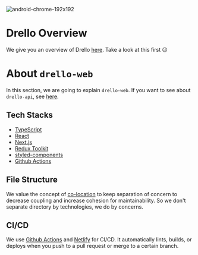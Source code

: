 ![android-chrome-192x192](https://user-images.githubusercontent.com/12164726/150696057-d93c5d67-bb69-4683-8c9f-459b4fad87c0.png)



# Drello Overview
We give you an overview of Drello [here](https://github.com/setunas/drello-api#drello-overview). Take a look at this first 😉



# About `drello-web`
In this section, we are going to explain `drello-web`. If you want to see about `drello-api`, see [here](https://github.com/setunas/drello-api/blob/develop/README.md#about-drello-api).


## Tech Stacks
- [TypeScript](https://www.typescriptlang.org/)
- [React](https://reactjs.org/)
- [Next.js](https://nextjs.org/)
- [Redux Toolkit](https://redux-toolkit.js.org/)
- [styled-components](https://styled-components.com/)
- [Github Actions](https://github.com/features/actions)


## File Structure
We value the concept of [co-location](https://kentcdodds.com/blog/colocation) to keep separation of concern to decrease coupling and increase cohesion for maintainability. So we don't separate directory by technologies, we do by concerns.


## CI/CD
We use [Github Actions](https://github.com/features/actions) and [Netlify](https://www.netlify.com/) for CI/CD. It automatically lints, builds, or deploys when you push to a pull request or merge to a certain branch.

